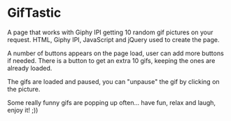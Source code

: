 # GifTastic

A page that works with Giphy IPI getting 10 random gif pictures on your request.
HTML, Giphy IPI, JavaScript and jQuery used to create the page.

A number of buttons appears on the page load, user can add more buttons if needed.
There is a button to get an extra 10 gifs, keeping the ones are already loaded.

The gifs are loaded and paused, you can "unpause" the gif by clicking on the picture.

Some really funny gifs are popping up often... have fun, relax and laugh, enjoy it! ;))  
